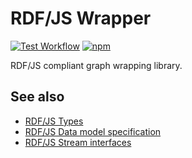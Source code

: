 # RDF/JS Wrapper

[![Test Workflow](https://github.com/matthieubosquet/rdfjs-wrapper/workflows/Test/badge.svg?branch=main)](https://github.com/matthieubosquet/rdfjs-wrapper/actions/workflows/test.yml?query=workflow%3Atest+branch%3Amain)
[![npm](https://img.shields.io/npm/v/rdfjs-wrapper)](https://www.npmjs.com/package/rdfjs-wrapper)

RDF/JS compliant graph wrapping library.

## See also

- [RDF/JS Types](https://github.com/rdfjs/types)
- [RDF/JS Data model specification](http://rdf.js.org/data-model-spec/)
- [RDF/JS Stream interfaces](http://rdf.js.org/stream-spec/)
